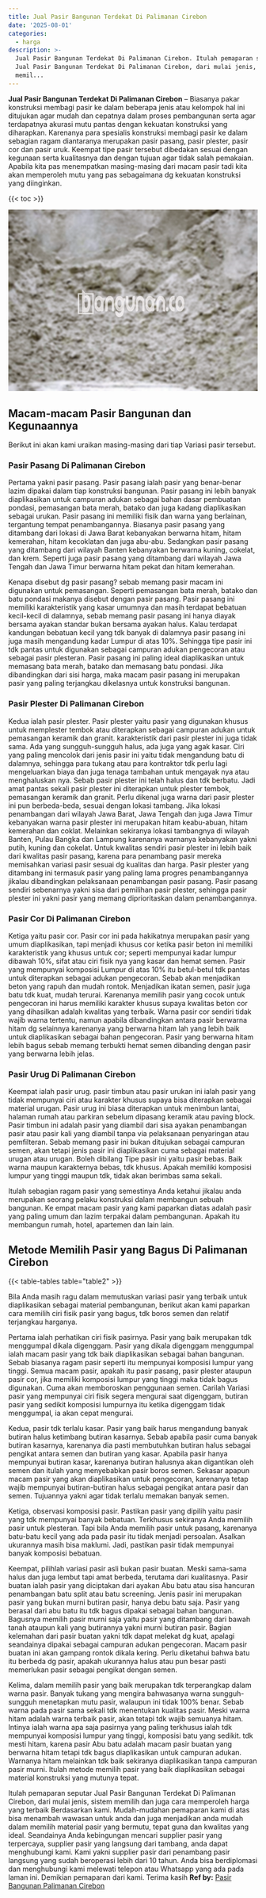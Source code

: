 ```yaml
---
title: Jual Pasir Bangunan Terdekat Di Palimanan Cirebon
date: '2025-08-01'
categories:
  - harga
description: >-
  Jual Pasir Bangunan Terdekat Di Palimanan Cirebon. Itulah pemaparan seputar
  Jual Pasir Bangunan Terdekat Di Palimanan Cirebon, dari mulai jenis, sistem
  memil...
---
```


**Jual Pasir Bangunan Terdekat Di Palimanan Cirebon** – Biasanya pakar konstruksi membagi pasir ke dalam beberapa jenis atau kelompok hal ini ditujukan agar mudah dan cepatnya dalam proses pembangunan serta agar terdapatnya akurasi mutu pantas dengan kekuatan konstruksi yang diharapkan. Karenanya para spesialis konstruksi membagi pasir ke dalam sebagian ragam diantaranya merupakan pasir pasang, pasir plester, pasir cor dan pasir uruk. Keempat tipe pasir tersebut dibedakan sesuai dengan kegunaan serta kualitasnya dan dengan tujuan agar tidak salah pemakaian. Apabila kita pas menempatkan masing-masing dari macam pasir tadi kita akan memperoleh mutu yang pas sebagaimana dg kekuatan konstruksi yang diinginkan.

{{< toc >}}

![Jual Pasir Bangunan Terdekat Di Palimanan Cirebon](/images/jual-pasir-bangunan-63.png)

## Macam-macam Pasir Bangunan dan Kegunaannya

Berikut ini akan kami uraikan masing-masing dari tiap Variasi pasir tersebut.

### Pasir Pasang Di Palimanan Cirebon

Pertama yakni pasir pasang. Pasir pasang ialah pasir yang benar-benar lazim dipakai dalam tiap konstruksi bangunan. Pasir pasang ini lebih banyak diaplikasikan untuk campuran adukan sebagai bahan dasar pembuatan pondasi, pemasangan bata merah, batako dan juga kadang diaplikasikan sebagai urukan. Pasir pasang ini memiliki fisik dan warna yang berlainan, tergantung tempat penambangannya. Biasanya pasir pasang yang ditambang dari lokasi di Jawa Barat kebanyakan berwarna hitam, hitam kemerahan, hitam kecoklatan dan juga abu-abu. Sedangkan pasir pasang yang ditambang dari wilayah Banten kebanyakan berwarna kuning, cokelat, dan krem. Seperti juga pasir pasang yang ditambang dari wilayah Jawa Tengah dan Jawa Timur berwarna hitam pekat dan hitam kemerahan.

Kenapa disebut dg pasir pasang? sebab memang pasir macam ini digunakan untuk pemasangan. Seperti pemasangan bata merah, batako dan batu pondasi makanya disebut dengan pasir pasang. Pasir pasang ini memiliki karakteristik yang kasar umumnya dan masih terdapat bebatuan kecil-kecil di dalamnya, sebab memang pasir pasang ini hanya diayak bersama ayakan standar bukan bersama ayakan halus. Kalau terdapat kandungan bebatuan kecil yang tdk banyak di dalamnya pasir pasang ini juga masih mengandung kadar Lumpur di atas 10%. Sehingga tipe pasir ini tdk pantas untuk digunakan sebagai campuran adukan pengecoran atau sebagai pasir plesteran. Pasir pasang ini paling ideal diaplikasikan untuk memasang bata merah, batako dan memasang batu pondasi. Jika dibandingkan dari sisi harga, maka macam pasir pasang ini merupakan pasir yang paling terjangkau dikelasnya untuk konstruksi bangunan.

### Pasir Plester Di Palimanan Cirebon

Kedua ialah pasir plester. Pasir plester yaitu pasir yang digunakan khusus untuk memplester tembok atau diterapkan sebagai campuran adukan untuk pemasangan keramik dan granit. karakteristik dari pasir plester ini juga tidak sama. Ada yang sungguh-sungguh halus, ada juga yang agak kasar. Ciri yang paling mencolok dari jenis pasir ini yaitu tidak mengandung batu di dalamnya, sehingga para tukang atau para kontraktor tdk perlu lagi mengeluarkan biaya dan juga tenaga tambahan untuk mengayak nya atau menghaluskan nya. Sebab pasir plester ini telah halus dan tdk berbatu. Jadi amat pantas sekali pasir plester ini diterapkan untuk plester tembok, pemasangan keramik dan granit. Perlu dikenal juga warna dari pasir plester ini pun berbeda-beda, sesuai dengan lokasi tambang. Jika lokasi penambangan dari wilayah Jawa Barat, Jawa Tengah dan juga Jawa Timur kebanyakan warna pasir plester ini merupakan hitam keabu-abuan, hitam kemerahan dan coklat. Melainkan sekiranya lokasi tambangnya di wilayah Banten, Pulau Bangka dan Lampung karenanya warnanya kebanyakan yakni putih, kuning dan cokelat. Untuk kwalitas sendiri pasir plester ini lebih baik dari kwalitas pasir pasang, karena para penambang pasir mereka memisahkan variasi pasir sesuai dg kualitas dan harga. Pasir plester yang ditambang ini termasuk pasir yang paling lama progres penambangannya jikalau dibandingkan pelaksanaan penambangan pasir pasang. Pasir pasang sendiri sebenarnya yakni sisa dari pemilihan pasir plester, sehingga pasir plester ini yakni pasir yang memang diprioritaskan dalam penambangannya.

### Pasir Cor Di Palimanan Cirebon

Ketiga yaitu pasir cor. Pasir cor ini pada hakikatnya merupakan pasir yang umum diaplikasikan, tapi menjadi khusus cor ketika pasir beton ini memiliki karakteristik yang khusus untuk cor; seperti mempunyai kadar lumpur dibawah 10%, sifat atau ciri fisik nya yang kasar dan hemat semen. Pasir yang mempunyai komposisi Lumpur di atas 10% itu betul-betul tdk pantas untuk diterapkan sebagai adukan pengecoran. Sebab akan menjadikan beton yang rapuh dan mudah rontok. Menjadikan ikatan semen, pasir juga batu tdk kuat, mudah terurai. Karenanya memilih pasir yang cocok untuk pengecoran ini harus memiliki karakter khusus supaya kwalitas beton cor yang dihasilkan adalah kwalitas yang terbaik. Warna pasir cor sendiri tidak wajib warna tertentu, namun apabila dibandingkan antara pasir berwarna hitam dg selainnya karenanya yang berwarna hitam lah yang lebih baik untuk diaplikasikan sebagai bahan pengecoran. Pasir yang berwarna hitam lebih bagus sebab memang terbukti hemat semen dibanding dengan pasir yang berwarna lebih jelas.

### Pasir Urug Di Palimanan Cirebon

Keempat ialah pasir urug. pasir timbun atau pasir urukan ini ialah pasir yang tidak mempunyai ciri atau karakter khusus supaya bisa diterapkan sebagai material urugan. Pasir urug ini biasa diterapkan untuk menimbun lantai, halaman rumah atau parkiran sebelum dipasang keramik atau paving block. Pasir timbun ini adalah pasir yang diambil dari sisa ayakan penambangan pasir atau pasir kali yang diambil tanpa via pelaksanaan penyaringan atau pemfilteran. Sebab memang pasir ini bukan ditujukan sebagai campuran semen, akan tetapi jenis pasir ini diaplikasikan cuma sebagai material urugan atau urugan. Boleh dibilang Tipe pasir ini yaitu pasir bebas. Baik warna maupun karakternya bebas, tdk khusus. Apakah memiliki komposisi lumpur yang tinggi maupun tdk, tidak akan berimbas sama sekali.

Itulah sebagian ragam pasir yang semestinya Anda ketahui jikalau anda merupakan seorang pelaku konstruksi dalam membangun sebuah bangunan. Ke empat macam pasir yang kami paparkan diatas adalah pasir yang paling umum dan lazim terpakai dalam pembangunan. Apakah itu membangun rumah, hotel, apartemen dan lain lain.

## Metode Memilih Pasir yang Bagus Di Palimanan Cirebon

{{< table-tables table="table2" >}}

Bila Anda masih ragu dalam memutuskan variasi pasir yang terbaik untuk diaplikasikan sebagai material pembangunan, berikut akan kami paparkan cara memilih ciri fisik pasir yang bagus, tdk boros semen dan relatif terjangkau harganya.

Pertama ialah perhatikan ciri fisik pasirnya. Pasir yang baik merupakan tdk menggumpal dikala digenggam. Pasir yang dikala digenggam menggumpal ialah macam pasir yang tdk baik diaplikasikan sebagai bahan bangunan. Sebab biasanya ragam pasir seperti itu mempunyai komposisi lumpur yang tinggi. Semua macam pasir, apakah itu pasir pasang, pasir plester ataupun pasir cor, jika memiliki komposisi lumpur yang tinggi maka tidak bagus digunakan. Cuma akan memboroskan penggunaan semen. Carilah Variasi pasir yang mempunyai ciri fisik segera mengurai saat digenggam, butiran pasir yang sedikit komposisi lumpurnya itu ketika digenggam tidak menggumpal, ia akan cepat mengurai.

Kedua, pasir tdk terlalu kasar. Pasir yang baik harus mengandung banyak butiran halus ketimbang butiran kasarnya. Sebab apabila pasir cuma banyak butiran kasarnya, karenanya dia pasti membutuhkan butiran halus sebagai pengikat antara semen dan butiran yang kasar. Apabila pasir hanya mempunyai butiran kasar, karenanya butiran halusnya akan digantikan oleh semen dan itulah yang menyebabkan pasir boros semen. Sekasar apapun macam pasir yang akan diaplikasikan untuk pengecoran, karenanya tetap wajib mempunyai butiran-butiran halus sebagai pengikat antara pasir dan semen. Tujuannya yakni agar tidak terlalu memakan banyak semen.

Ketiga, observasi komposisi pasir. Pastikan pasir yang dipilih yaitu pasir yang tdk mempunyai banyak bebatuan. Terkhusus sekiranya Anda memilih pasir untuk plesteran. Tapi bila Anda memilih pasir untuk pasang, karenanya batu-batu kecil yang ada pada pasir itu tidak menjadi persoalan. Asalkan ukurannya masih bisa maklumi. Jadi, pastikan pasir tidak mempunyai banyak komposisi bebatuan.

Keempat, pilihlah variasi pasir asli bukan pasir buatan. Meski sama-sama halus dan juga lembut tapi amat berbeda, terutama dari kualitasnya. Pasir buatan ialah pasir yang diciptakan dari ayakan Abu batu atau sisa hancuran penambangan batu split atau batu screening. Jenis pasir ini merupakan pasir yang bukan murni butiran pasir, hanya debu batu saja. Pasir yang berasal dari abu batu itu tdk bagus dipakai sebagai bahan bangunan. Bagusnya memilih pasir murni saja yaitu pasir yang ditambang dari bawah tanah ataupun kali yang butirannya yakni murni butiran pasir. Bagian kelemahan dari pasir buatan yakni tdk dapat melekat dg kuat, apalagi seandainya dipakai sebagai campuran adukan pengecoran. Macam pasir buatan ini akan gampang rontok dikala kering. Perlu diketahui bahwa batu itu berbeda dg pasir, apakah ukurannya halus atau pun besar pasti memerlukan pasir sebagai pengikat dengan semen.

Kelima, dalam memilih pasir yang baik merupakan tdk terperangkap dalam warna pasir. Banyak tukang yang mengira bahwasanya warna sungguh-sungguh menetapkan mutu pasir, walaupun ini tidak 100% benar. Sebab warna pada pasir sama sekali tdk menentukan kualitas pasir. Meski warna hitam adalah warna terbaik pasir, akan tetapi tdk wajib semuanya hitam. Intinya ialah warna apa saja pasirnya yang paling terkhusus ialah tdk mempunyai komposisi lumpur yang tinggi, komposisi batu yang sedikit. tdk mesti hitam, karena pasir Abu batu adalah macam pasir buatan yang berwarna hitam tetapi tdk bagus diaplikasikan untuk campuran adukan. Warnanya hitam melainkan tdk baik sekiranya diaplikasikan tanpa campuran pasir murni. Itulah metode memilih pasir yang baik diaplikasikan sebagai material konstruksi yang mutunya tepat.

Itulah pemaparan seputar Jual Pasir Bangunan Terdekat Di Palimanan Cirebon, dari mulai jenis, sistem memilih dan juga cara memperoleh harga yang terbaik Berdasarkan kami. Mudah-mudahan pemaparan kami di atas bisa menambah wawasan untuk anda dan juga menjadikan anda mudah dalam memilih material pasir yang bermutu, tepat guna dan kwalitas yang ideal. Seandainya Anda kebingungan mencari supplier pasir yang terpercaya, supplier pasir yang langsung dari tambang, anda dapat menghubungi kami. Kami yakni supplier pasir dari penambang pasir langsung yang sudah beroperasi lebih dari 10 tahun. Anda bisa berdiplomasi dan menghubungi kami melewati telepon atau Whatsapp yang ada pada laman ini. Demikian pemaparan dari kami. Terima kasih
**Ref by:** [Pasir Bangunan Palimanan Cirebon](https://id.wikipedia.org/wiki/Pasir)
